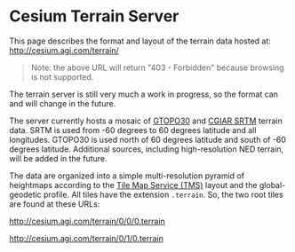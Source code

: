 # Cesium Terrain Server

This page describes the format and layout of the terrain data hosted at:
http://cesium.agi.com/terrain/

> Note: the above URL will return "403 - Forbidden" because browsing is not supported.

The terrain server is still very much a work in progress, so the format can and will change in the future.

The server currently hosts a mosaic of [GTOPO30](http://eros.usgs.gov/#/Find_Data/Products_and_Data_Available/gtopo30_info) and [CGIAR SRTM](http://srtm.csi.cgiar.org/) terrain data.  SRTM is used from -60 degrees to 60 degrees latitude and all longitudes.  GTOPO30 is used north of 60 degrees latitude and south of -60 degrees latitude.  Additional sources, including high-resolution NED terrain, will be added in the future.

The data are organized into a simple multi-resolution pyramid of heightmaps according to the [Tile Map Service (TMS)](http://wiki.osgeo.org/wiki/Tile_Map_Service_Specification) layout and the global-geodetic profile.  All tiles have the extension `.terrain`.  So, the two root tiles are found at these URLs:

http://cesium.agi.com/terrain/0/0/0.terrain

http://cesium.agi.com/terrain/0/1/0.terrain

